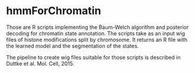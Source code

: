 # hmmForChromatin

Those are R scripts implementing the Baum-Welch algorithm and posterior decoding for chromatin state annotation. The scripts take as an input wig files of histone modifications split by chromosome. It returns an R file with the learned model and the segmentation of the states.

The pipeline to create wig files suitable for those scripts is described in Duttke et al. Mol. Cell, 2015.
